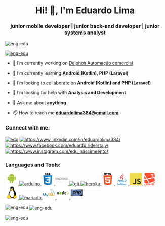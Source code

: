 <h1 align="center">Hi! 👋, I'm Eduardo Lima</h1>
<h3 align="center">junior mobile developer | junior back-end developer | junior systems analyst</h3>

<p align="left"> <img src="https://komarev.com/ghpvc/?username=eng-edu&label=Profile%20views&color=0e75b6&style=flat" alt="eng-edu" /> </p>

<p align="left"> <a href="https://github.com/ryo-ma/github-profile-trophy"><img src="https://github-profile-trophy.vercel.app/?username=eng-edu" alt="eng-edu" /></a> </p>

- 🔭 I’m currently working on [Delphos Automação comercial](https://www.delphosautomacao.com.br/)

- 🌱 I’m currently learning **Android (Kotlin), PHP (Laravel)**

- 👯 I’m looking to collaborate on **Android (Kotlin) and PHP (Laravel)**

- 🤝 I’m looking for help with **Analysis and Development**

- 💬 Ask me about **anything**

- 📫 How to reach me **eduardolima384@gmail.com**

<h3 align="left">Connect with me:</h3>
<p align="left">
<a href="https://dev.to/edu" target="blank"><img align="center" src="https://cdn.jsdelivr.net/npm/simple-icons@3.0.1/icons/dev-dot-to.svg" alt="edu" height="30" width="40" /></a>
<a href="https://www.linkedin.com/in/eduardolima384/" target="blank"><img align="center" src="https://raw.githubusercontent.com/rahuldkjain/github-profile-readme-generator/master/src/images/icons/Social/linked-in-alt.svg" alt="https://www.linkedin.com/in/eduardolima384/" height="30" width="40" /></a>
<a href="https://www.facebook.com/eduardo.riderstaly/" target="blank"><img align="center" src="https://raw.githubusercontent.com/rahuldkjain/github-profile-readme-generator/master/src/images/icons/Social/facebook.svg" alt="https://www.facebook.com/eduardo.riderstaly/" height="30" width="40" /></a>
<a href="https://www.instagram.com/edu_nascimeento/" target="blank"><img align="center" src="https://raw.githubusercontent.com/rahuldkjain/github-profile-readme-generator/master/src/images/icons/Social/instagram.svg" alt="https://www.instagram.com/edu_nascimeento/" height="30" width="40" /></a>
</p>

<h3 align="left">Languages and Tools:</h3>
<p align="left"> <a href="https://developer.android.com" target="_blank"> <img src="https://raw.githubusercontent.com/devicons/devicon/master/icons/android/android-original-wordmark.svg" alt="android" width="40" height="40"/> </a> <a href="https://www.arduino.cc/" target="_blank"> <img src="https://cdn.worldvectorlogo.com/logos/arduino-1.svg" alt="arduino" width="40" height="40"/> </a> <a href="https://www.w3schools.com/css/" target="_blank"> <img src="https://raw.githubusercontent.com/devicons/devicon/master/icons/css3/css3-original-wordmark.svg" alt="css3" width="40" height="40"/> </a> <a href="https://expressjs.com" target="_blank"> <img src="https://raw.githubusercontent.com/devicons/devicon/master/icons/express/express-original-wordmark.svg" alt="express" width="40" height="40"/> </a> <a href="https://git-scm.com/" target="_blank"> <img src="https://www.vectorlogo.zone/logos/git-scm/git-scm-icon.svg" alt="git" width="40" height="40"/> </a> <a href="https://heroku.com" target="_blank"> <img src="https://www.vectorlogo.zone/logos/heroku/heroku-icon.svg" alt="heroku" width="40" height="40"/> </a> <a href="https://www.w3.org/html/" target="_blank"> <img src="https://raw.githubusercontent.com/devicons/devicon/master/icons/html5/html5-original-wordmark.svg" alt="html5" width="40" height="40"/> </a> <a href="https://www.java.com" target="_blank"> <img src="https://raw.githubusercontent.com/devicons/devicon/master/icons/java/java-original.svg" alt="java" width="40" height="40"/> </a> <a href="https://developer.mozilla.org/en-US/docs/Web/JavaScript" target="_blank"> <img src="https://raw.githubusercontent.com/devicons/devicon/master/icons/javascript/javascript-original.svg" alt="javascript" width="40" height="40"/> </a> <a href="https://laravel.com/" target="_blank"> <img src="https://raw.githubusercontent.com/devicons/devicon/master/icons/laravel/laravel-plain-wordmark.svg" alt="laravel" width="40" height="40"/> </a> <a href="https://www.linux.org/" target="_blank"> <img src="https://raw.githubusercontent.com/devicons/devicon/master/icons/linux/linux-original.svg" alt="linux" width="40" height="40"/> </a> <a href="https://mariadb.org/" target="_blank"> <img src="https://www.vectorlogo.zone/logos/mariadb/mariadb-icon.svg" alt="mariadb" width="40" height="40"/> </a> <a href="https://www.mysql.com/" target="_blank"> <img src="https://raw.githubusercontent.com/devicons/devicon/master/icons/mysql/mysql-original-wordmark.svg" alt="mysql" width="40" height="40"/> </a> <a href="https://nodejs.org" target="_blank"> <img src="https://raw.githubusercontent.com/devicons/devicon/master/icons/nodejs/nodejs-original-wordmark.svg" alt="nodejs" width="40" height="40"/> </a> <a href="https://www.php.net" target="_blank"> <img src="https://raw.githubusercontent.com/devicons/devicon/master/icons/php/php-original.svg" alt="php" width="40" height="40"/> </a> </p>

<p><img align="left" src="https://github-readme-stats.vercel.app/api/top-langs?username=eng-edu&show_icons=true&locale=en&layout=compact" alt="eng-edu" /></p>

<p>&nbsp;<img align="center" src="https://github-readme-stats.vercel.app/api?username=eng-edu&show_icons=true&locale=en" alt="eng-edu" /></p>

<p><img align="center" src="https://github-readme-streak-stats.herokuapp.com/?user=eng-edu&" alt="eng-edu" /></p>
